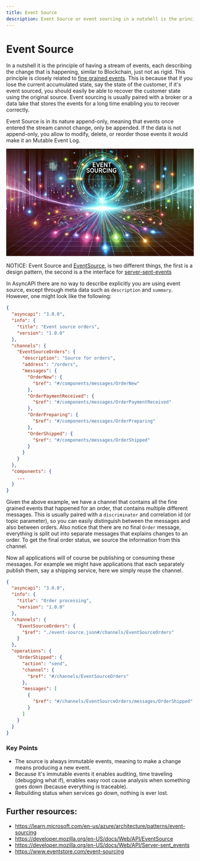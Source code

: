 ```yaml
---
title: Event Source
description: Event Source or event sourcing in a nutshell is the principle of having a stream of events, each describing the change that is happening.
---
```


# Event Source
In a nutshell it is the principle of having a stream of events, each describing the change that is happening, similar to Blockchain, just not as rigid. This principle is closely related to [fine grained events](event-carried-state-transfer.md#fine-grained). This is because that if you lose the current accumulated state, say the state of the customer, if it's event sourced, you should easily be able to recover the customer state using the original source. Event sourcing is usually paired with a broker or a data lake that stores the events for a long time enabling you to recover correctly.

Event Source is in its nature append-only, meaning that events once entered the stream cannot change, only be appended. If the data is not append-only, you allow to modify, delete, or reorder those events it would make it an Mutable Event Log. 

![event sourcing banner, created by DALL-E](./assets/images/event-source.webp)

NOTICE: Event Source and [EventSource](https://developer.mozilla.org/en-US/docs/Web/API/EventSource), is two different things, the first is a design pattern, the second is a the interface for [server-sent-events](https://developer.mozilla.org/en-US/docs/Web/API/Server-sent_events)

In AsyncAPI there are no way to describe explicitly you are using event source, except through meta data such as `description` and `summary`. However, one might look like the following:
```json
{
  "asyncapi": "3.0.0",
  "info": {
    "title": "Event source orders",
    "version": "1.0.0"
  },
  "channels": {
    "EventSourceOrders": {
      "description": "Source for orders",
      "address": "/orders",
      "messages": {
        "OrderNew": {
          "$ref": "#/components/messages/OrderNew"
        },
        "OrderPaymentReceived": {
          "$ref": "#/components/messages/OrderPaymentReceived"
        },
        "OrderPreparing": {
          "$ref": "#/components/messages/OrderPreparing"
        },
        "OrderShipped": {
          "$ref": "#/components/messages/OrderShipped"
        }
      }
    }
  },
  "components": {
    ...
  }
}
```

Given the above example, we have a channel that contains all the fine grained events that happened for an order, that contains multiple different messages. This is usually paired with a `discriminator` and correlation id (or topic parameter), so you can easily distinguish between the messages and also between orders. Also notice that there are no final `Order` message, everything is split out into separate messages that explains changes to an order. To get the final order status, we source the information from this channel.

Now all applications will of course be publishing or consuming these messages. For example we might have applications that each separately publish them, say a shipping service, here we simply reuse the channel. 

```json
{
  "asyncapi": "3.0.0",
  "info": {
    "title": "Order processing",
    "version": "1.0.0"
  },
  "channels": {
    "EventSourceOrders": {
      "$ref": "./event-source.json#/channels/EventSourceOrders"
    }
  },
  "operations": {
    "OrderShipped": {
      "action": "send",
      "channel": {
        "$ref": "#/channels/EventSourceOrders"
      },
      "messages": [
        {
          "$ref": "#/channels/EventSourceOrders/messages/OrderShipped"
        }
      ]
    }
  }
}
```

### Key Points
- The source is always immutable events, meaning to make a change means producing a new event.
- Because it's immutable events it enables auditing, time traveling (debugging what if), enables easy root cause analysis when something goes down (because everything is traceable).
- Rebuilding status when services go down, nothing is ever lost.


## Further resources:

- https://learn.microsoft.com/en-us/azure/architecture/patterns/event-sourcing
- https://developer.mozilla.org/en-US/docs/Web/API/EventSource
- https://developer.mozilla.org/en-US/docs/Web/API/Server-sent_events
- https://www.eventstore.com/event-sourcing